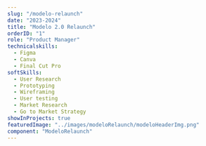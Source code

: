 ```yaml
---
slug: "/modelo-relaunch"
date: "2023-2024"
title: "Modelo 2.0 Relaunch"
orderID: "1"
role: "Product Manager"
technicalskills:
  - Figma
  - Canva
  - Final Cut Pro
softSkills:
  - User Research
  - Prototyping
  - Wireframing
  - User testing
  - Market Research
  - Go to Market Strategy
showInProjects: true
featuredImage: "../images/modeloRelaunch/modeloHeaderImg.png"
component: "ModeloRelaunch"
---
```

